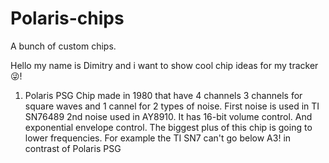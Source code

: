 # Polaris-chips
A bunch of custom chips.

Hello my name is Dimitry and i want to show cool chip ideas for my tracker 😜!
1. Polaris PSG
Chip made in 1980 that have 4 channels
3 channels for square waves and 1 cannel
for 2 types of noise. First noise is used in TI SN76489 2nd noise used in AY8910. It has 16-bit volume control. And exponential envelope control.
The biggest plus of this chip is
going to lower frequencies. For example the TI SN7 can't go below
A3! in contrast of Polaris PSG 
